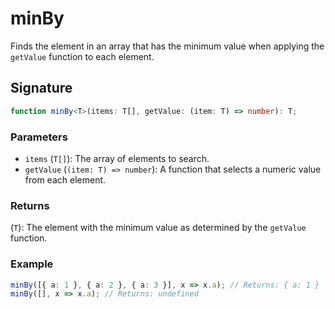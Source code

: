 # minBy

Finds the element in an array that has the minimum value when applying the `getValue` function to each element.

## Signature

```typescript
function minBy<T>(items: T[], getValue: (item: T) => number): T;
```

### Parameters

- `items` (`T[]`): The array of elements to search.
- `getValue` (`(item: T) => number`): A function that selects a numeric value from each element.

### Returns

(`T`): The element with the minimum value as determined by the `getValue` function.

### Example

```typescript
minBy([{ a: 1 }, { a: 2 }, { a: 3 }], x => x.a); // Returns: { a: 1 }
minBy([], x => x.a); // Returns: undefined
```
